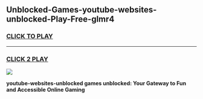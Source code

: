 
## Unblocked-Games-youtube-websites-unblocked-Play-Free-glmr4
<h3>
<a href="https://premium76.site?title=youtube-websites-unblocked&ref=12A">CLICK TO PLAY</a></h3>
<hr>

<h3>
<a href="https://premium76.site?title=youtube-websites-unblocked&ref=12A">CLICK 2 PLAY</a>
  
</h3>

<a href="https://premium76.site?title=youtube-websites-unblocked&ref=12A"><img src="https://clearcache.store/games.png"></a>


**youtube-websites-unblocked games unblocked: Your Gateway to Fun and Accessible Online Gaming**
